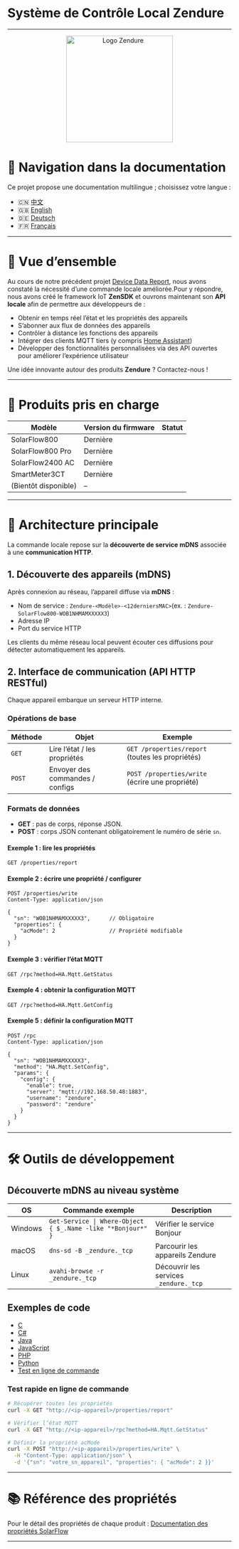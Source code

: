 # Système de Contrôle Local Zendure

---

<p align="center">
  <img src="https://zendure.com/cdn/shop/files/zendure-logo-infinity-charge_240x.png?v=1717728038" alt="Logo Zendure" width="240">
</p>

# 📖 Navigation dans la documentation

Ce projet propose une documentation multilingue ; choisissez votre langue :

* 🇨🇳 [中文](./zh.md)
* 🇬🇧 [English](../README.md)
* 🇩🇪 [Deutsch](./de.md)
* 🇫🇷 [Français](./fr.md)

---

# 🌟 Vue d’ensemble

Au cours de notre précédent projet [Device Data Report](https://github.com/Zendure/developer-device-data-report), nous avons constaté la nécessité d’une commande locale améliorée.Pour y répondre, nous avons créé le framework IoT **ZenSDK** et ouvrons maintenant son **API locale** afin de permettre aux développeurs de :

- Obtenir en temps réel l’état et les propriétés des appareils
- S’abonner aux flux de données des appareils
- Contrôler à distance les fonctions des appareils
- Intégrer des clients MQTT tiers (y compris [Home Assistant](https://www.home-assistant.io/integrations/mqtt/))
- Développer des fonctionnalités personnalisées via des API ouvertes pour améliorer l’expérience utilisateur

Une idée innovante autour des produits **Zendure** ? Contactez-nous !

---

# 📌 Produits pris en charge

| Modèle               | Version du firmware | Statut |
| --------------------- | ------------------- | ------ |
| SolarFlow800          | Dernière           |        |
| SolarFlow800 Pro      | Dernière           |        |
| SolarFlow2400 AC      | Dernière           |        |
| SmartMeter3CT         | Dernière           |        |
| (Bientôt disponible) | –                  |        |

---

# 🚀 Architecture principale

La commande locale repose sur la **découverte de service mDNS** associée à une **communication HTTP**.

## 1. Découverte des appareils (mDNS)

Après connexion au réseau, l’appareil diffuse via **mDNS** :

- Nom de service : `Zendure-<Modèle>-<12derniersMAC>`(ex. : `Zendure-SolarFlow800-WOB1NHMAMXXXXX3`)
- Adresse IP
- Port du service HTTP

Les clients du même réseau local peuvent écouter ces diffusions pour détecter automatiquement les appareils.

## 2. Interface de communication (API HTTP RESTful)

Chaque appareil embarque un serveur HTTP interne.

### Opérations de base

| Méthode | Objet                            | Exemple                                              |
| -------- | -------------------------------- | ---------------------------------------------------- |
| `GET`  | Lire l’état / les propriétés | `GET /properties/report` (toutes les propriétés) |
| `POST` | Envoyer des commandes / configs  | `POST /properties/write` (écrire une propriété) |

### Formats de données

- **GET** : pas de corps, réponse JSON.
- **POST** : corps JSON contenant obligatoirement le numéro de série `sn`.

#### Exemple 1 : lire les propriétés

```http
GET /properties/report
```

#### Exemple 2 : écrire une propriété / configurer

```http
POST /properties/write
Content-Type: application/json

{
  "sn": "WOB1NHMAMXXXXX3",      // Obligatoire
  "properties": {
    "acMode": 2                 // Propriété modifiable
  }
}
```

#### Exemple 3 : vérifier l’état MQTT

```http
GET /rpc?method=HA.Mqtt.GetStatus
```

#### Exemple 4 : obtenir la configuration MQTT

```http
GET /rpc?method=HA.Mqtt.GetConfig
```

#### Exemple 5 : définir la configuration MQTT

```http
POST /rpc
Content-Type: application/json

{
  "sn": "WOB1NHMAMXXXXX3",
  "method": "HA.Mqtt.SetConfig",
  "params": {
    "config": {
      "enable": true,
      "server": "mqtt://192.168.50.48:1883",
      "username": "zendure",
      "password": "zendure"
    }
  }
}
```

---

# 🛠️ Outils de développement

## Découverte mDNS au niveau système

| OS      | Commande exemple                                             | Description                               |
| ------- | ------------------------------------------------------------ | ----------------------------------------- |
| Windows | `Get-Service \| Where-Object { $_.Name -like "*Bonjour*" }` | Vérifier le service Bonjour              |
| macOS   | `dns-sd -B _zendure._tcp`                                  | Parcourir les appareils Zendure           |
| Linux   | `avahi-browse -r _zendure._tcp`                            | Découvrir les services `_zendure._tcp` |

## Exemples de code

- [C](../examples/C/demo.c)
- [C#](../examples/C%23/demo.cs)
- [Java](../examples/Java/demo.java)
- [JavaScript](../examples/JavaScript/demo.js)
- [PHP](../examples/PHP/demo.php)
- [Python](../examples/Python/demo.py)
- [Test en ligne de commande](#test-rapide-en-ligne-de-commande)

### Test rapide en ligne de commande

```bash
# Récupérer toutes les propriétés
curl -X GET "http://<ip-appareil>/properties/report"

# Vérifier l’état MQTT
curl -X GET "http://<ip-appareil>/rpc?method=HA.Mqtt.GetStatus"

# Définir la propriété acMode
curl -X POST "http://<ip-appareil>/properties/write" \
  -H "Content-Type: application/json" \
  -d '{"sn": "votre_sn_appareil", "properties": { "acMode": 2 }}'
```

---

# 📚 Référence des propriétés

Pour le détail des propriétés de chaque produit :
[Documentation des propriétés SolarFlow](./fr_properties.md)

---

